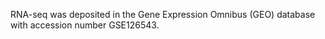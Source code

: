 RNA-seq was deposited in the Gene Expression Omnibus (GEO) database with accession number GSE126543.
